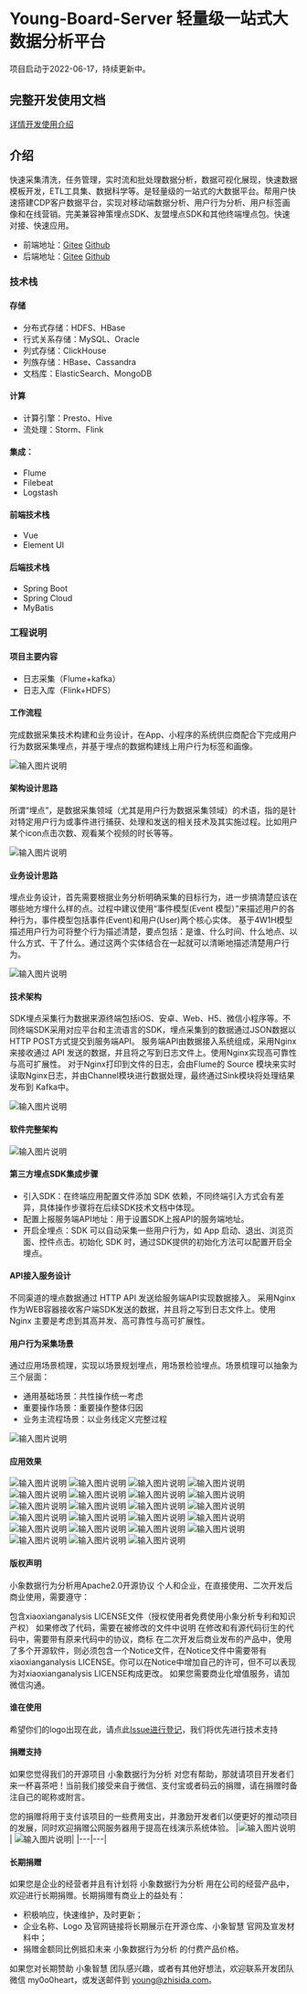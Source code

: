 # Young-Board-Server 轻量级一站式大数据分析平台

项目启动于2022-06-17，持续更新中。

## 完整开发使用文档
[详情开发使用介绍](https://board.zhisida.com/docs/share/162f64f8-bc27-41c1-818c-57f6a953fab1)

## 介绍
快速采集清洗，任务管理，实时流和批处理数据分析，数据可视化展现，快速数据模板开发，ETL工具集、数据科学等。是轻量级的一站式的大数据平台。帮用户快速搭建CDP客户数据平台，实现对移动端数据分析、用户行为分析、用户标签画像和在线营销。完美兼容神策埋点SDK、友盟埋点SDK和其他终端埋点包。快速对接、快速应用。


- 前端地址：[Gitee](https://gitee.com/young-pastor/Young-Board-Vue) [Github](https://github.com/young-pastor/Young-Board-Vue)
- 后端地址：[Gitee](https://gitee.com/young-pastor/Young-Board-Server) [Github](https://github.com/young-pastor/Young-Board-Server)

### 技术栈

#### 存储

- 分布式存储：HDFS、HBase
- 行式关系存储：MySQL、Oracle
- 列式存储：ClickHouse
- 列族存储：HBase、Cassandra
- 文档库：ElasticSearch、MongoDB

#### 计算

- 计算引擎：Presto、Hive
- 流处理：Storm、Flink

#### 集成：

- Flume
- Filebeat
- Logstash

#### 前端技术栈

- Vue
- Element UI

#### 后端技术栈

- Spring Boot
- Spring Cloud
- MyBatis

### 工程说明

#### 项目主要内容
- 日志采集（Flume+kafka）
- 日志入库（Flink+HDFS）

#### 工作流程
完成数据采集技术构建和业务设计，在App、小程序的系统供应商配合下完成用户行为数据采集埋点，并基于埋点的数据构建线上用户行为标签和画像。

![输入图片说明](./Image/1.jpg "屏幕截图.png")

#### 架构设计思路
所谓“埋点”，是数据采集领域（尤其是用户行为数据采集领域）的术语，指的是针对特定用户行为或事件进行捕获、处理和发送的相关技术及其实施过程。比如用户某个icon点击次数、观看某个视频的时长等等。

![输入图片说明](./Image/2.png "屏幕截图.png")

#### 业务设计思路
埋点业务设计，首先需要根据业务分析明确采集的目标行为，进一步搞清楚应该在哪些地方埋什么样的点。过程中建议使用“事件模型(Event 模型）”来描述用户的各种行为，事件模型包括事件(Event)和用户(User)两个核心实体。
基于4W1H模型描述用户行为可将整个行为描述清楚，要点包括：是谁、什么时间、什么地点、以什么方式、干了什么。通过这两个实体结合在一起就可以清晰地描述清楚用户行为。

![输入图片说明](./Image/3.png "屏幕截图.png")

#### 技术架构
SDK埋点采集行为数据来源终端包括iOS、安卓、Web、H5、微信小程序等。不同终端SDK采用对应平台和主流语言的SDK，埋点采集到的数据通过JSON数据以HTTP POST方式提交到服务端API。
服务端API由数据接入系统组成，采用Nginx来接收通过 API 发送的数据，并且将之写到日志文件上。使用Nginx实现高可靠性与高可扩展性。
对于Nginx打印到文件的日志，会由Flume的 Source 模块来实时读取Nginx日志，并由Channel模块进行数据处理，最终通过Sink模块将处理结果发布到 Kafka中。

![输入图片说明](./Image/4.png "屏幕截图.png")

#### 软件完整架构

![输入图片说明](./Image/5.png "屏幕截图.png")

#### 第三方埋点SDK集成步骤
- 引入SDK：在终端应用配置文件添加 SDK 依赖，不同终端引入方式会有差异，具体操作步骤将在后续SDK技术文档中体现。
- 配置上报服务端API地址：用于设置SDK上报API的服务端地址。
- 开启全埋点：SDK 可以自动采集一些用户行为，如 App 启动、退出、浏览页面、控件点击。初始化 SDK 时，通过SDK提供的初始化方法可以配置开启全埋点。

#### API接入服务设计
不同渠道的埋点数据通过 HTTP API 发送给服务端API实现数据接入。
采用Nginx作为WEB容器接收客户端SDK发送的数据，并且将之写到日志文件上。使用 Nginx 主要是考虑到其高并发、高可靠性与高可扩展性。

#### 用户行为采集场景
通过应用场景梳理，实现以场景规划埋点，用场景检验埋点。场景梳理可以抽象为三个层面：
- 通用基础场景：共性操作统一考虑
- 重要操作场景：重要操作整体归因
- 业务主流程场景：以业务线定义完整过程

![输入图片说明](./Image/6.png "屏幕截图.png")

#### 应用效果
![输入图片说明](./Image/7.png "屏幕截图.png")
![输入图片说明](./Image/8.png "屏幕截图.png")
![输入图片说明](./Image/9.png "屏幕截图.png")
![输入图片说明](./Image/10.png "屏幕截图.png")
![输入图片说明](./Image/11.png "屏幕截图.png")
![输入图片说明](./Image/12.png "屏幕截图.png")
![输入图片说明](./Image/13.png "屏幕截图.png")
![输入图片说明](./Image/14.png "屏幕截图.png")
![输入图片说明](./Image/15.png "屏幕截图.png")
![输入图片说明](./Image/16.png "屏幕截图.png")
![输入图片说明](./Image/17.png "屏幕截图.png")
![输入图片说明](./Image/18.png "屏幕截图.png")
![输入图片说明](./Image/19.png "屏幕截图.png")
![输入图片说明](./Image/20.png "屏幕截图.png")
![输入图片说明](./Image/21.png "屏幕截图.png")
![输入图片说明](./Image/22.png "屏幕截图.png")
![输入图片说明](./Image/23.png "屏幕截图.png")
![输入图片说明](./Image/24.png "屏幕截图.png")
![输入图片说明](./Image/25.png "屏幕截图.png")
![输入图片说明](./Image/26.png "屏幕截图.png")
![输入图片说明](./Image/27.png "屏幕截图.png")
![输入图片说明](./Image/28.png "屏幕截图.png")
![输入图片说明](./Image/29.png "屏幕截图.png")

#### 版权声明
小象数据行为分析用Apache2.0开源协议
个人和企业，在直接使用、二次开发后商业使用，需要遵守：

包含xiaoxianganalysis LICENSE文件（授权使用者免费使用小象分析专利和知识产权）
如果修改了代码，需要在被修改的文件中说明
在修改和有源代码衍生的代码中，需要带有原来代码中的协议，商标
在二次开发后商业发布的产品中，使用了多个开源软件，则必须包含一个Notice文件，在Notice文件中需要带有xiaoxianganalysis LICENSE。你可以在Notice中增加自己的许可，但不可以表现为对xiaoxianganalysis LICENSE构成更改。
如果您需要商业化增值服务，请加微信沟通。

#### 谁在使用
希望你们的logo出现在此，请点此[Issue进行登记](https://gitee.com/young-pastor/Young-Board-Server/issues)，我们将优先进行技术支持


#### 捐赠支持
如果您觉得我们的开源项目 小象数据行为分析 对您有帮助，那就请项目开发者们来一杯喜茶吧！当前我们接受来自于微信、支付宝或者码云的捐赠，请在捐赠时备注自己的昵称或附言。

您的捐赠将用于支付该项目的一些费用支出，并激励开发者们以便更好的推动项目的发展，同时欢迎捐赠公网服务器用于提高在线演示系统体验。
|![输入图片说明](./Image/alipay.jpg "屏幕截图.png")| ![输入图片说明](./Image/alipay.jpg "屏幕截图.png")|
|---|---|

#### 长期捐赠
如果您是企业的经营者并且有计划将 小象数据行为分析 用在公司的经营产品中，欢迎进行长期捐赠。长期捐赠有商业上的益处有：

- 积极响应，快速维护，及时更新；
- 企业名称、Logo 及官网链接将长期展示在开源仓库、小象智慧 官网及宣发材料中；
- 捐赠金额同比例抵扣未来 小象数据行为分析 的付费产品价格。

如果您对长期赞助 小象智慧 团队感兴趣，或者有其他好想法，欢迎联系开发团队微信 my0o0heart，或发送邮件到 young@zhisida.com。
